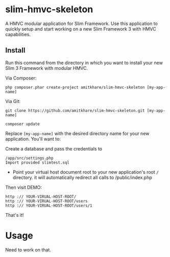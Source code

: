 # slim-hmvc-skeleton

A HMVC modular application for Slim Framework. Use this application to quickly setup and start working on a new Slim Framework 3 with HMVC capabilities.

## Install

Run this command from the directory in which you want to install your new Slim 3 Framework with modular HMVC.

Via Composer:

    php composer.phar create-project amitkhare/slim-hmvc-skeleton [my-app-name]

Via Git:

    git clone https://github.com/amitkhare/slim-hmvc-skeleton.git [my-app-name]

    composer update

Replace `[my-app-name]` with the desired directory name for your new application. You'll want to:



Create a database and pass the credentials to

    /app/src/settings.php
    Import provided slimtest.sql


* Point your virtual host document root to your new application's root `/` directory. it will automatically redirect all calls to /public/index.php

Then visit DEMO:

    http :// YOUR-VIRUAL-HOST-ROOT/
    http :// YOUR-VIRUAL-HOST-ROOT/users
    http :// YOUR-VIRUAL-HOST-ROOT/users/1

That's it!

# Usage

Need to work on that.
